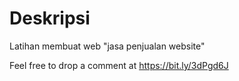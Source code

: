 # Deskripsi

Latihan membuat web "jasa penjualan website"

Feel free to drop a comment at https://bit.ly/3dPgd6J
